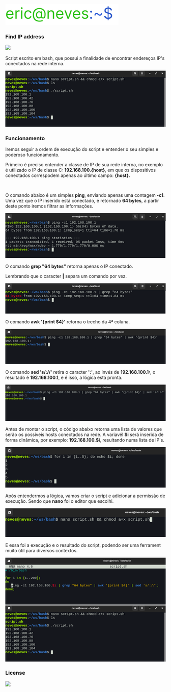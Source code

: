 ![Logo](.github/logo.svg)

### Find IP address

<div>
    <img src="https://img.shields.io/github/license/ericneves/FINDIPADDRESS?color=blueviolet&style=flat-square&logo=appveyor">
</div>

<p>Script escrito em bash, que possui a finalidade de encontrar endereços IP's conectados na rede interna.</p>

![Logo](.github/result.png)

### Funcionamento

<p>Iremos seguir a ordem de execução do script e entender o seu simples e poderoso funcionamento.</p>

<p>Primeiro é preciso entender a classe de IP de sua rede interna, no exemplo é utilizado o IP de classe C: <b>192.168.100.{host}</b>, em que os dispositivos conectados correspodem apenas ao último campo: <b>{host}.</b></p>
<br>
<p>O comando abaixo é um simples <b>ping</b>, enviando apenas uma contagem <b>-c1</b>. Uma vez que o IP inserido está conectado, é retornado <b>64 bytes</b>, a partir deste ponto iremos filtrar as informações.</p>

![Logo](.github/ping.png)

<p>O comando <b>grep "64 bytes"</b> retorna apenas o IP conectado.</p>
<p>Lembrando que o caracter <b>|</b> separa um comando por vez.</p>

![Logo](.github/grep.png)

<p>O comando <b>awk '{print $4}'</b> retorna o trecho da 4ª coluna.</p>

![Logo](.github/awk.png)

<p>O comando <b>sed 's/://'</b> retira o caracter <b>':'</b>, ao invés de <b>192.168.100.1:</b>, o resultado é <b>192.168.100.1</b>, e é isso, a lógica está pronta.</p>

![Logo](.github/sed.png)

<p>Antes de montar o script, o código abaixo retorna uma lista de valores que serão os possíveis hosts conectados na rede. A variavél <b>$i</b> será inserida de forma dinâmica, por exemplo: <b>192.168.100.$i</b>, resultando numa lista de IP's.</p>

![Logo](.github/for.png)

<p>Após entendermos a lógica, vamos criar o script e adicionar a permissão de execução. Sendo que <b>nano</b> foi o editor que escolhi.</p>

![Logo](.github/chmod.png)

<p>E essa foi a execução e o resultado do script, podendo ser uma ferrament muito útil para diversos contextos.</p>

![Logo](.github/script.png)
![Logo](.github/result.png)

### License

<img src="https://img.shields.io/github/license/ericneves/FINDIPADDRESS?color=blueviolet&style=flat-square&logo=appveyor">